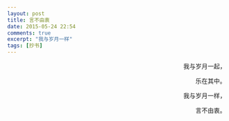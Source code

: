 ```yaml
---
layout: post
title: 言不由衷
date: 2015-05-24 22:54
comments: true
excerpt: "我与岁月一样"
tags: [抄书]
---
```

<p style="text-align: right;">我与岁月一起，</p>
<p style="text-align: right;">乐在其中。</p>
<p style="text-align: right;">我与岁月一样，</p>
<p style="text-align: right;">言不由衷。</p>
